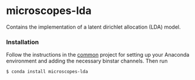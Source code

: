 # microscopes-lda

Contains the implementation of a latent dirichlet allocation (LDA) model.

### Installation
Follow the instructions in the [common](https://github.com/datamicroscopes/common) project for setting up your Anaconda environment and adding the necessary binstar channels. Then run

    $ conda install microscopes-lda
